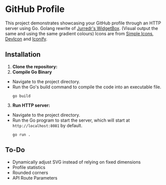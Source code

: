 # GitHub Profile

This project demonstrates showcasing your GitHub profile through an HTTP server using Go.
Golang rewrite of [Jurredr's WidgetBox](https://github.com/Jurredr/github-widgetbox). (Visual output the same and using the same gradient colours)
Icons are from [Simple Icons](https://simpleicons.org/), [DevIcon](https://devicon.dev/) and [Iconify](https://iconify.design/).

## Installation

1. **Clone the repository:**
2. **Compile Go Binary**
- Navigate to the project directory.
- Run the Go's build command to compile the code into an executable file.
  ```
  go build
  ```
3. **Run HTTP server:**
- Navigate to the project directory.
- Run the Go program to start the server, which will start at `http://localhost:8081` by default. 
  ```
  go run .
  ```

## To-Do
- Dynamically adjust SVG instead of relying on fixed dimensions
- Profile statistics
- Rounded corners
- API Route Parameters
